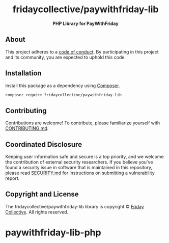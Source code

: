 <h1 align="center">fridaycollective/paywithfriday-lib</h1>

<p align="center">
    <strong>PHP Library for PayWithFriday</strong>
</p>

<!--
TODO: Make sure the following URLs are correct and working for your project.
      Then, remove these comments to display the badges, giving users a quick
      overview of your package.

<p align="center">
    <a href="https://github.com/fridaycollective/paywithfriday-lib"><img src="https://img.shields.io/badge/source-fridaycollective/paywithfriday--lib-blue.svg?style=flat-square" alt="Source Code"></a>
    <a href="https://packagist.org/packages/fridaycollective/paywithfriday-lib"><img src="https://img.shields.io/packagist/v/fridaycollective/paywithfriday-lib.svg?style=flat-square&label=release" alt="Download Package"></a>
    <a href="https://php.net"><img src="https://img.shields.io/packagist/php-v/fridaycollective/paywithfriday-lib.svg?style=flat-square&colorB=%238892BF" alt="PHP Programming Language"></a>
    <a href="https://github.com/fridaycollective/paywithfriday-lib/blob/main/LICENSE"><img src="https://img.shields.io/packagist/l/fridaycollective/paywithfriday-lib.svg?style=flat-square&colorB=darkcyan" alt="Read License"></a>
    <a href="https://github.com/fridaycollective/paywithfriday-lib/actions/workflows/continuous-integration.yml"><img src="https://img.shields.io/github/workflow/status/fridaycollective/paywithfriday-lib/build/main?style=flat-square&logo=github" alt="Build Status"></a>
    <a href="https://codecov.io/gh/fridaycollective/paywithfriday-lib"><img src="https://img.shields.io/codecov/c/gh/fridaycollective/paywithfriday-lib?label=codecov&logo=codecov&style=flat-square" alt="Codecov Code Coverage"></a>
    <a href="https://shepherd.dev/github/fridaycollective/paywithfriday-lib"><img src="https://img.shields.io/endpoint?style=flat-square&url=https%3A%2F%2Fshepherd.dev%2Fgithub%2Ffridaycollective%2Fpaywithfriday-lib%2Fcoverage" alt="Psalm Type Coverage"></a>
</p>
-->


## About

<!--
TODO: Use this space to provide more details about your package. Try to be
      concise. This is the introduction to your package. Let others know what
      your package does and how it can help them build applications.
-->


This project adheres to a [code of conduct](CODE_OF_CONDUCT.md).
By participating in this project and its community, you are expected to
uphold this code.


## Installation

Install this package as a dependency using [Composer](https://getcomposer.org).

``` bash
composer require fridaycollective/paywithfriday-lib
```

<!--
## Usage

Provide a brief description or short example of how to use this library.
If you need to provide more detailed examples, use the `docs/` directory
and provide a link here to the documentation.

``` php
use Fridaycollective\Paywithfriday\Lib\Example;

$example = new Example();
echo $example->greet('fellow human');
```
-->


## Contributing

Contributions are welcome! To contribute, please familiarize yourself with
[CONTRIBUTING.md](CONTRIBUTING.md).

## Coordinated Disclosure

Keeping user information safe and secure is a top priority, and we welcome the
contribution of external security researchers. If you believe you've found a
security issue in software that is maintained in this repository, please read
[SECURITY.md](SECURITY.md) for instructions on submitting a vulnerability report.






## Copyright and License

The fridaycollective/paywithfriday-lib library is copyright © [Friday Collective](https://paywithfriday.com).
All rights reserved.

# paywithfriday-lib-php
